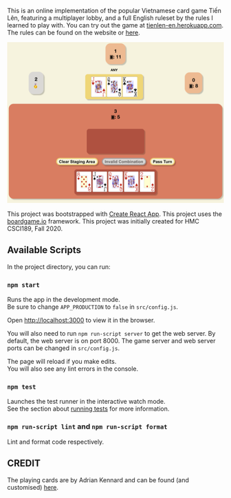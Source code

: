 This is an online implementation of the popular Vietnamese card game Tiến Lên, featuring a multiplayer lobby, and a full English ruleset by the rules I learned to play with. You can try out the game at [tienlen-en.herokuapp.com](http://tienlen-en.herokuapp.com/). The rules can be found on the website or [here](https://github.com/nguyenank/tien-len/wiki/Rules).

![Image of Game in Progress](./public/game-preview.png)

This project was bootstrapped with [Create React App](https://github.com/facebook/create-react-app). This project uses the [boardgame.io](https://boardgame.io) framework. This project was initially created for HMC CSCI189, Fall 2020.

## Available Scripts

In the project directory, you can run:

### `npm start`

Runs the app in the development mode.<br /> Be sure to change `APP_PRODUCTION` to `false` in `src/config.js`.

Open [http://localhost:3000](http://localhost:3000) to view it in the browser.

You will also need to run `npm run-script server` to get the web server. By default, the web server is on port 8000. The game server and web server ports can be changed in `src/config.js`.

The page will reload if you make edits.<br />
You will also see any lint errors in the console.

### `npm test`

Launches the test runner in the interactive watch mode.<br />
See the section about [running tests](https://facebook.github.io/create-react-app/docs/running-tests) for more information.

### `npm run-script lint` and `npm run-script format`

Lint and format code respectively.

## CREDIT

The playing cards are by Adrian Kennard and can be found (and customised) [here](https://www.me.uk/cards/).
